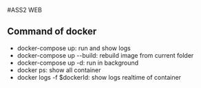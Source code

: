 #ASS2 WEB
## Command of docker
- docker-compose up: run and show logs
- docker-compose up --build: rebuild image from current folder
- docker-compose up -d: run in background
- docker ps: show all container 
- docker logs -f $dockerId: show logs realtime of container
